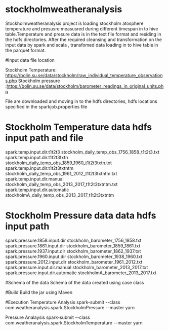 # stockholmweatheranalysis

Stockholmweatheranalysis project is loading stockholm atosphere temperature and presusre measusred during different timespan in to hive table.Temperature and presure data is in the text file format and residing in the hdfs directories. After the required cleansing and transformation on the input data by spark and scala , transfomed data loading in to hive table in the parquet format.
 
#Input data file location

Stockholm Temperature: https://bolin.su.se/data/stockholm/raw_individual_temperature_observations.php
Stockholm pressure :https://bolin.su.se/data/stockholm/barometer_readings_in_original_units.php

File are downloaded and moving in to the hdfs directories, hdfs locations specified in the sparkjob.properties file

# Stockholm Temperature data hdfs input path and file 
spark.temp.input.dir.t1t2t3           stockholm_daily_temp_obs_1756_1858_t1t2t3.txt
spark.temp.input.dir.t1t2t3txtn       stockholm_daily_temp_obs_1859_1960_t1t2t3txtn.txt
spark.temp.input.dir.t1t2t3txtntm     stockholm_daily_temp_obs_1961_2012_t1t2t3txtntm.txt
spark.temp.input.dir.manual           stockholm_daily_temp_obs_2013_2017_t1t2t3txtntm.txt
spark.temp.input.dir.automatic        stockholmA_daily_temp_obs_2013_2017_t1t2t3txtntm

# Stockholm Pressure data data hdfs input path
spark.pressure.1858.input.dir 	      stockholm_barometer_1756_1858.txt
spark.pressure.1861.input.dir         stockholm_barometer_1859_1861.txt
spark.pressure.1937.input.dir         stockholm_barometer_1862_1937.txt
spark.pressure.1960.input.dir         stockholm_barometer_1938_1960.txt
spark.pressure.2012.input.dir         stockholm_barometer_1961_2012.txt
spark.pressure.input.dir.manual       stockholm_barometer_2013_2017.txt
spark.pressure.input.dir.automatic    stockholmA_barometer_2013_2017.txt

#Schema of the data
Schema of the data created using case class

#Build
Build the jar using Maven
  
#Execution
Temperature Analysis
spark-submit --class com.weatheranalysis.spark.StockholmPressure --master yarn <location of weatheranalysis-1.0.0.jar>

Pressure Analaysis
spark-submit --class com.weatheranalysis.spark.StockholmTemperature --master yarn <location of weatheranalysis-1.0.0.jar>

